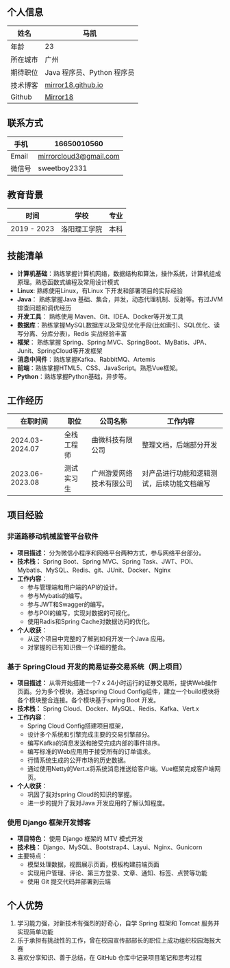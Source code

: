 ## 个人信息

| 姓名     | 马凯                                              |
| -------- | ------------------------------------------------- |
| 年龄     | 23                                                |
| 所在城市 | 广州                                              |
| 期待职位 | Java 程序员、Python 程序员                        |
| 技术博客 | [mirror18.github.io](https://mirror18.github.io/) |
| Github   | [Mirror18](https://github.com/Mirror18)           |

## 联系方式

| 手机   | 16650010560            |
| ------ | ---------------------- |
| Email  | mirrorcloud3@gmail.com |
| 微信号 | sweetboy2331           |

## 教育背景

| 时间        | 学校         | 专业 |
| ----------- | ------------ | ---- |
| 2019 - 2023 | 洛阳理工学院 | 本科 |

## 技能清单

- **计算机基础**：熟练掌握计算机网络，数据结构和算法，操作系统，计算机组成原理。熟悉函数式编程及常用设计模式
- **Linux**: 熟练使用Linux，有Linux 下开发和部署项目的实际经验
- **Java**： 熟练掌握Java 基础、集合，并发，动态代理机制、反射等。有过JVM 排查问题和调优经历
- **开发工具**： 熟练使用 Maven、Git、IDEA、Docker等开发工具
- **数据库**：熟练掌握MySQL数据库以及常见优化手段(比如索引、SQL优化、读写分离、分库分表)，Redis 实战经验丰富
- **框架**： 熟练掌握 Spring、Spring MVC、SpringBoot、MyBatis、JPA、Junit、SpringCloud等开发框架
- **消息中间件**：熟练掌握Kafka、RabbitMQ、Artemis
- **前端**：熟练掌握HTML5、CSS、JavaScript。熟悉Vue框架。
- **Python**：熟练掌握Python基础，异步等。

## 工作经历

| 在职时间        | 职位       | 公司名称                 | 工作内容                                   |
| --------------- | ---------- | ------------------------ | ------------------------------------------ |
| 2024.03-2024.07 | 全栈工程师 | 曲微科技有限公司         | 整理文档，后端部分开发                     |
| 2023.06-2023.08 | 测试实习生 | 广州游爱网络技术有限公司 | 对产品进行功能和逻辑测试，后续功能文档编写 |



## 项目经验

### 非道路移动机械监管平台软件

- **项目描述：** 分为微信小程序和网络平台两种方式，参与网络平台部分。
- **技术栈：** Spring Boot、Spring MVC、Spring Task、JWT、POI、Mybatis、MySQL、Redis、git、JUnit、Docker、Nginx
- **工作内容**：
  - 参与管理端和用户端的API的设计。
  - 参与Mybatis的编写。
  - 参与JWT和Swagger的编写。
  - 参与POI的编写，实现对数据的可视化。
  - 使用Radis和Spring Cache对数据访问的优化。
- **个人收获**：
  - 从这个项目中完整的了解到如何开发一个Java 应用。
  - 对掌握的已有知识做一个详细的整合。


### 基于 SpringCloud 开发的简易证券交易系统（网上项目）

- **项目描述：** 从零开始搭建一个7 x 24小时运行的证券交易所，提供Web操作页面。分为多个模块，通过spring Cloud Config组件，建立一个build模块将各个模块整合连接。各个模块基于spring Boot 开发。
- **技术栈：** Spring Cloud、Docker、MySQL、Redis、Kafka、Vert.x
- **工作内容**：
  - Spring Cloud Config搭建项目框架，
  - 设计多个系统和引擎完成主要的交易引擎部分。
  - 编写Kafka的消息发送和接受完成内部的事件排序。
  - 编写标准的Web应用用于接受所有的订单请求。
  - 行情系统生成的公开市场的历史数据。
  - 通过使用Netty的Vert.x将系统消息推送给客户端。Vue框架完成客户端网页。
- **个人收获**：
  - 巩固了我对spring Cloud的知识的掌握。
  - 进一步的提升了我对Java 开发应用的了解认知程度。


### 使用 Django 框架开发博客

- **项目特色：** 使用 Django 框架的 MTV 模式开发
- **技术栈：** Django、MySQL、Bootstrap4、Layui、Nginx、Gunicorn
- 主要特点：
  - 模型处理数据，视图展示页面，模板构建前端页面
  - 实现用户管理、评论、第三方登录、文章、通知、标签、点赞等功能
  - 使用 Git 提交代码并部署到云端

## 个人优势

1. 学习能力强，对新技术有强烈的好奇心，自学 Spring 框架和 Tomcat 服务并实现简单功能
2. 乐于承担有挑战性的工作，曾在校园宣传部部长的职位上成功组织校园海报大赛
3. 喜欢分享知识、善于总结，在 GitHub 仓库中记录项目笔记和思考过程

